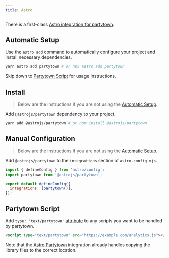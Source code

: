 ```yaml
---
title: Astro
---
```


There is a first-class [Astro integration for partytown](https://github.com/withastro/astro/tree/main/packages/integrations/partytown).

## Automatic Setup

Use the `astro add` command to automatically configure your project and install necessary dependencies.

```bash
yarn astro add partytown # or npx astro add partytown
```

Skip down to [Partytown Script](#partytown-script) for usage instructions.

## Install

> Below are the instructions if you are not using the [Automatic Setup](#automatic-setup).

Add `@astrojs/partytown` dependency to your project.

```bash
yarn add @astrojs/partytown # or npm install @astrojs/partytown
```

## Manual Configuration

> Below are the instructions if you are not using the [Automatic Setup](#automatic-setup).

Add `@astrojs/partytown` to the `integrations` section of `astro.config.mjs`.

```js
import { defineConfig } from 'astro/config';
import partytown from '@astrojs/partytown';

export default defineConfig({
  integrations: [partytown()],
});
```

## Partytown Script

Add `type: 'text/partytown'` [attribute](/partytown-scripts) to any scripts you want to be handled by partytown.

```html
<script type="text/partytown" src="https://example.com/analytics.js"></script>
```

Note that the [Astro Partytown](https://github.com/withastro/astro/tree/main/packages/integrations/partytown) integration already handles copying the library files to the correct location.
